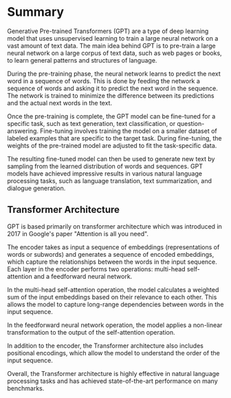 # Summary 

Generative Pre-trained Transformers (GPT) are a type of deep learning model that uses unsupervised learning to train a large neural network on a vast amount of text data. The main idea behind GPT is to pre-train a large neural network on a large corpus of text data, such as web pages or books, to learn general patterns and structures of language.

During the pre-training phase, the neural network learns to predict the next word in a sequence of words. This is done by feeding the network a sequence of words and asking it to predict the next word in the sequence. The network is trained to minimize the difference between its predictions and the actual next words in the text.

Once the pre-training is complete, the GPT model can be fine-tuned for a specific task, such as text generation, text classification, or question-answering. Fine-tuning involves training the model on a smaller dataset of labeled examples that are specific to the target task. During fine-tuning, the weights of the pre-trained model are adjusted to fit the task-specific data.

The resulting fine-tuned model can then be used to generate new text by sampling from the learned distribution of words and sequences. GPT models have achieved impressive results in various natural language processing tasks, such as language translation, text summarization, and dialogue generation.

## Transformer Architecture



GPT is based primarily on transformer architecture which was introduced in 2017 in Google's paper "Attention is all you need".  

The encoder takes as input a sequence of embeddings (representations of words or subwords) and generates a sequence of encoded embeddings, which capture the relationships between the words in the input sequence. Each layer in the encoder performs two operations: multi-head self-attention and a feedforward neural network.

In the multi-head self-attention operation, the model calculates a weighted sum of the input embeddings based on their relevance to each other. This allows the model to capture long-range dependencies between words in the input sequence.

In the feedforward neural network operation, the model applies a non-linear transformation to the output of the self-attention operation.

In addition to the encoder, the Transformer architecture also includes positional encodings, which allow the model to understand the order of the input sequence.

Overall, the Transformer architecture is highly effective in natural language processing tasks and has achieved state-of-the-art performance on many benchmarks.








